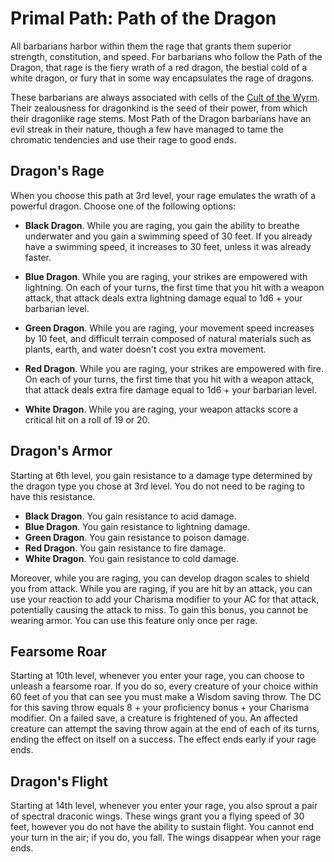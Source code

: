 # Primal Path: Path of the Dragon
All barbarians harbor within them the rage that grants them superior strength, constitution, and speed. For barbarians who follow the Path of the Dragon, that rage is the fiery wrath of a red dragon, the bestial cold of a white dragon, or fury that in some way encapsulates the rage of dragons. 

These barbarians are always associated with cells of the [Cult of the Wyrm](/Organizations/CultOfTheWyrm.md). Their zealousness for dragonkind is the seed of their power, from which their dragonlike rage stems. Most Path of the Dragon barbarians have an evil streak in their nature, though a few have managed to tame the chromatic tendencies and use their rage to good ends.

## Dragon's Rage
When you choose this path at 3rd level, your rage emulates the wrath of a powerful dragon. Choose one of the following options:

* **Black Dragon**. While you are raging, you gain the ability to breathe underwater and you gain a swimming speed of 30 feet. If you already have a swimming speed, it increases to 30 feet, unless it was already faster.

* **Blue Dragon**. While you are raging, your strikes are empowered with lightning. On each of your turns, the first time that you hit with a weapon attack, that attack deals extra lightning damage equal to 1d6 + your barbarian level.

* **Green Dragon**. While you are raging, your movement speed increases by 10 feet, and difficult terrain composed of natural materials such as plants, earth, and water doesn't cost you extra movement.

* **Red Dragon**. While you are raging, your strikes are empowered with fire. On each of your turns, the first time that you hit with a weapon attack, that attack deals extra fire damage equal to 1d6 + your barbarian level.

* **White Dragon**. While you are raging, your weapon attacks score a critical hit on a roll of 19 or 20.

## Dragon's Armor
Starting at 6th level, you gain resistance to a damage type determined by the dragon type you chose at 3rd level. You do not need to be raging to have this resistance.

* **Black Dragon**. You gain resistance to acid damage.
* **Blue Dragon**. You gain resistance to lightning damage.
* **Green Dragon**. You gain resistance to poison damage.
* **Red Dragon**. You gain resistance to fire damage.
* **White Dragon**. You gain resistance to cold damage.

Moreover, while you are raging, you can develop dragon scales to shield you from attack. While you are raging, if you are hit by an attack, you can use your reaction to add your Charisma modifier to your AC for that attack, potentially causing the attack to miss. To gain this bonus, you cannot be wearing armor. You can use this feature only once per rage.

## Fearsome Roar
Starting at 10th level, whenever you enter your rage, you can choose to unleash a fearsome roar. If you do so, every creature of your choice within 60 feet of you that can see you must make a Wisdom saving throw. The DC for this saving throw equals 8 + your proficiency bonus + your Charisma modifier. On a failed save, a creature is frightened of you. An affected creature can attempt the saving throw again at the end of each of its turns, ending the effect on itself on a success. The effect ends early if your rage ends.

## Dragon's Flight
Starting at 14th level, whenever you enter your rage, you also sprout a pair of spectral draconic wings. These wings grant you a flying speed of 30 feet, however you do not have the ability to sustain flight. You cannot end your turn in the air; if you do, you fall. The wings disappear when your rage ends.
